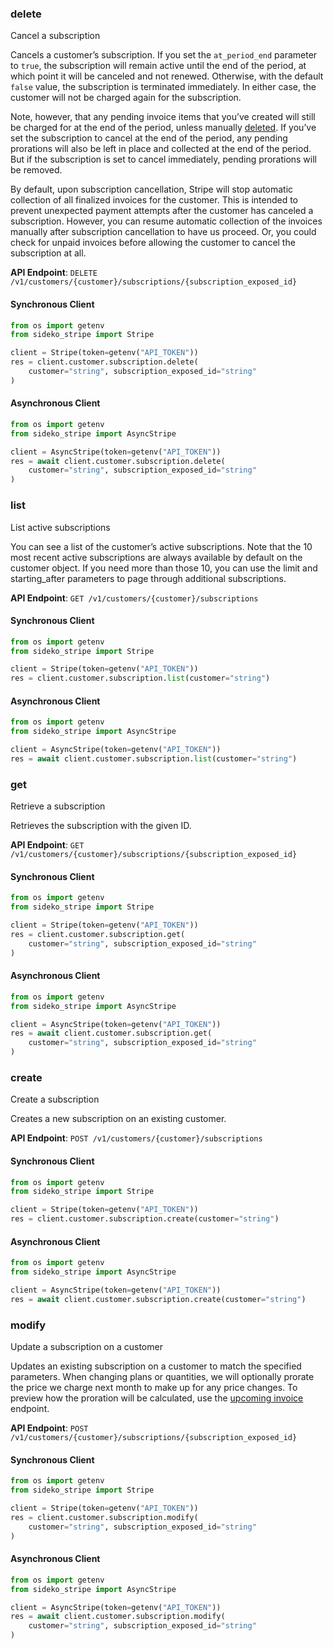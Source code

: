 
### delete <a name="delete"></a>
Cancel a subscription

<p>Cancels a customer’s subscription. If you set the <code>at_period_end</code> parameter to <code>true</code>, the subscription will remain active until the end of the period, at which point it will be canceled and not renewed. Otherwise, with the default <code>false</code> value, the subscription is terminated immediately. In either case, the customer will not be charged again for the subscription.</p>

<p>Note, however, that any pending invoice items that you’ve created will still be charged for at the end of the period, unless manually <a href="#delete_invoiceitem">deleted</a>. If you’ve set the subscription to cancel at the end of the period, any pending prorations will also be left in place and collected at the end of the period. But if the subscription is set to cancel immediately, pending prorations will be removed.</p>

<p>By default, upon subscription cancellation, Stripe will stop automatic collection of all finalized invoices for the customer. This is intended to prevent unexpected payment attempts after the customer has canceled a subscription. However, you can resume automatic collection of the invoices manually after subscription cancellation to have us proceed. Or, you could check for unpaid invoices before allowing the customer to cancel the subscription at all.</p>

**API Endpoint**: `DELETE /v1/customers/{customer}/subscriptions/{subscription_exposed_id}`

#### Synchronous Client

```python
from os import getenv
from sideko_stripe import Stripe

client = Stripe(token=getenv("API_TOKEN"))
res = client.customer.subscription.delete(
    customer="string", subscription_exposed_id="string"
)
```

#### Asynchronous Client

```python
from os import getenv
from sideko_stripe import AsyncStripe

client = AsyncStripe(token=getenv("API_TOKEN"))
res = await client.customer.subscription.delete(
    customer="string", subscription_exposed_id="string"
)
```

### list <a name="list"></a>
List active subscriptions

<p>You can see a list of the customer’s active subscriptions. Note that the 10 most recent active subscriptions are always available by default on the customer object. If you need more than those 10, you can use the limit and starting_after parameters to page through additional subscriptions.</p>

**API Endpoint**: `GET /v1/customers/{customer}/subscriptions`

#### Synchronous Client

```python
from os import getenv
from sideko_stripe import Stripe

client = Stripe(token=getenv("API_TOKEN"))
res = client.customer.subscription.list(customer="string")
```

#### Asynchronous Client

```python
from os import getenv
from sideko_stripe import AsyncStripe

client = AsyncStripe(token=getenv("API_TOKEN"))
res = await client.customer.subscription.list(customer="string")
```

### get <a name="get"></a>
Retrieve a subscription

<p>Retrieves the subscription with the given ID.</p>

**API Endpoint**: `GET /v1/customers/{customer}/subscriptions/{subscription_exposed_id}`

#### Synchronous Client

```python
from os import getenv
from sideko_stripe import Stripe

client = Stripe(token=getenv("API_TOKEN"))
res = client.customer.subscription.get(
    customer="string", subscription_exposed_id="string"
)
```

#### Asynchronous Client

```python
from os import getenv
from sideko_stripe import AsyncStripe

client = AsyncStripe(token=getenv("API_TOKEN"))
res = await client.customer.subscription.get(
    customer="string", subscription_exposed_id="string"
)
```

### create <a name="create"></a>
Create a subscription

<p>Creates a new subscription on an existing customer.</p>

**API Endpoint**: `POST /v1/customers/{customer}/subscriptions`

#### Synchronous Client

```python
from os import getenv
from sideko_stripe import Stripe

client = Stripe(token=getenv("API_TOKEN"))
res = client.customer.subscription.create(customer="string")
```

#### Asynchronous Client

```python
from os import getenv
from sideko_stripe import AsyncStripe

client = AsyncStripe(token=getenv("API_TOKEN"))
res = await client.customer.subscription.create(customer="string")
```

### modify <a name="modify"></a>
Update a subscription on a customer

<p>Updates an existing subscription on a customer to match the specified parameters. When changing plans or quantities, we will optionally prorate the price we charge next month to make up for any price changes. To preview how the proration will be calculated, use the <a href="#upcoming_invoice">upcoming invoice</a> endpoint.</p>

**API Endpoint**: `POST /v1/customers/{customer}/subscriptions/{subscription_exposed_id}`

#### Synchronous Client

```python
from os import getenv
from sideko_stripe import Stripe

client = Stripe(token=getenv("API_TOKEN"))
res = client.customer.subscription.modify(
    customer="string", subscription_exposed_id="string"
)
```

#### Asynchronous Client

```python
from os import getenv
from sideko_stripe import AsyncStripe

client = AsyncStripe(token=getenv("API_TOKEN"))
res = await client.customer.subscription.modify(
    customer="string", subscription_exposed_id="string"
)
```
